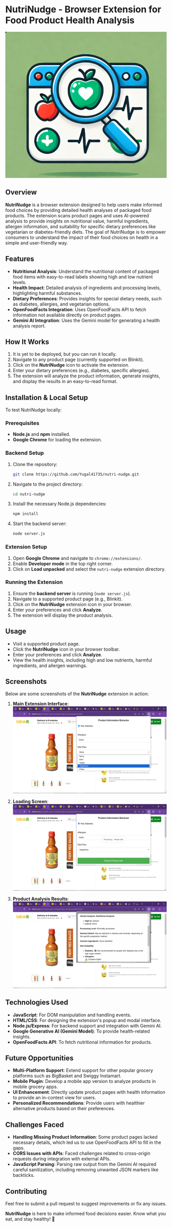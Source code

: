 # NutriNudge - Browser Extension for Food Product Health Analysis

![NutriNudge Logo](Logo.png)

## Overview

**NutriNudge** is a browser extension designed to help users make informed food choices by providing detailed health analyses of packaged food products. The extension scans product pages and uses AI-powered analysis to provide insights on nutritional value, harmful ingredients, allergen information, and suitability for specific dietary preferences like vegetarian or diabetes-friendly diets. The goal of NutriNudge is to empower consumers to understand the impact of their food choices on health in a simple and user-friendly way.

## Features

- **Nutritional Analysis**: Understand the nutritional content of packaged food items with easy-to-read labels showing high and low nutrient levels.
- **Health Impact**: Detailed analysis of ingredients and processing levels, highlighting harmful substances.
- **Dietary Preferences**: Provides insights for special dietary needs, such as diabetes, allergies, and vegetarian options.
- **OpenFoodFacts Integration**: Uses OpenFoodFacts API to fetch information not available directly on product pages.
- **Gemini AI Integration**: Uses the Gemini model for generating a health analysis report.

## How It Works

1. It is yet to be deployed, but you can run it locally.
2. Navigate to any product page (currently supported on Blinkit).
3. Click on the **NutriNudge** icon to activate the extension.
4. Enter your dietary preferences (e.g., diabetes, specific allergies).
5. The extension will analyze the product information, generate insights, and display the results in an easy-to-read format.

## Installation & Local Setup

To test NutriNudge locally:

### Prerequisites

- **Node.js** and **npm** installed.
- **Google Chrome** for loading the extension.

### Backend Setup

1. Clone the repository:
   ```bash
   git clone https://github.com/Yugal41735/nutri-nudge.git
   ```
2. Navigate to the project directory:
   ```bash
   cd nutri-nudge
   ```
3. Install the necessary Node.js dependencies:
   ```bash
   npm install
   ```
4. Start the backend server:
   ```bash
   node server.js
   ```

### Extension Setup

1. Open **Google Chrome** and navigate to `chrome://extensions/`.
2. Enable **Developer mode** in the top right corner.
3. Click on **Load unpacked** and select the `nutri-nudge` extension directory.

### Running the Extension

1. Ensure the **backend server** is running (`node server.js`).
2. Navigate to a supported product page (e.g., Blinkit).
3. Click on the **NutriNudge** extension icon in your browser.
4. Enter your preferences and click **Analyze**.
5. The extension will display the product analysis.

## Usage

- Visit a supported product page.
- Click the **NutriNudge** icon in your browser toolbar.
- Enter your preferences and click **Analyze**.
- View the health insights, including high and low nutrients, harmful ingredients, and allergen warnings.

## Screenshots

Below are some screenshots of the **NutriNudge** extension in action:

1. **Main Extension Interface**:
   ![Main Interface Screenshot](screenshots/pic_1.png)

2. **Loading Screen**:
   ![Loading Screen](screenshots/pic_2.png)

3. **Product Analysis Results**:
   ![Product Analysis Results](screenshots/pic_3.png)

## Technologies Used

- **JavaScript**: For DOM manipulation and handling events.
- **HTML/CSS**: For designing the extension's popup and modal interface.
- **Node.js/Express**: For backend support and integration with Gemini AI.
- **Google Generative AI (Gemini Model)**: To provide health-related insights.
- **OpenFoodFacts API**: To fetch nutritional information for products.


## Future Opportunities

- **Multi-Platform Support**: Extend support for other popular grocery platforms such as BigBasket and Swiggy Instamart.
- **Mobile Plugin**: Develop a mobile app version to analyze products in mobile grocery apps.
- **UI Enhancement**: Directly update product pages with health information to provide an in-context view for users.
- **Personalized Recommendations**: Provide users with healthier alternative products based on their preferences.

## Challenges Faced

- **Handling Missing Product Information**: Some product pages lacked necessary details, which led us to use OpenFoodFacts API to fill in the gaps.
- **CORS Issues with APIs**: Faced challenges related to cross-origin requests during integration with external APIs.
- **JavaScript Parsing**: Parsing raw output from the Gemini AI required careful sanitization, including removing unwanted JSON markers like backticks.

## Contributing

Feel free to submit a pull request to suggest improvements or fix any issues.

**NutriNudge** is here to make informed food decisions easier. Know what you eat, and stay healthy! 🚀